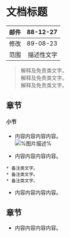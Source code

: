 文档标题
===

|邮件|88-12-27|
|:---|---:|
|修改|89-08-23|
|范围|描述性文字|

> 解释及免责类文字。<br>
> 解释及免责类文字。<br>
> 解释及免责类文字。<br>

## 章节

#### 小节

- 内容内容内容内容。
<br>![%图片描述%](https://github.com/nextZZ010/general-public-reference/blob/master/rsc/png/haneta.PNG)

- 内容内容内容内容。

```
* 备注类文字。
* 备注类文字。
* 备注类文字。
```

- 内容内容内容内容。

## 章节

- 内容内容内容内容。

<eof>
